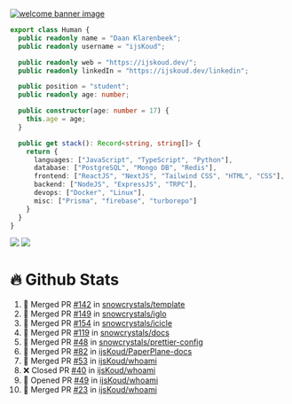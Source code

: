 <a href="https://ijskoud.dev/"><img src="https://cdn.ijskoud.dev/files/mQUav6p0z3By.jpg" alt="welcome banner image" /></a>

```ts
export class Human {
  public readonly name = "Daan Klarenbeek";
  public readonly username = "ijsKoud";

  public readonly web = "https://ijskoud.dev/";
  public readonly linkedIn = "https://ijskoud.dev/linkedin";

  public position = "student";
  public readonly age: number;

  public constructor(age: number = 17) {
    this.age = age;
  }

  public get stack(): Record<string, string[]> {
    return {
      languages: ["JavaScript", "TypeScript", "Python"],
      database: ["PostgreSQL", "Mongo DB", "Redis"],
      frontend: ["ReactJS", "NextJS", "Tailwind CSS", "HTML", "CSS"],
      backend: ["NodeJS", "ExpressJS", "TRPC"],
      devops: ["Docker", "Linux"],
      misc: ["Prisma", "firebase", "turborepo"]
    }
  }
}
```

<div>
  <img src="https://github-readme-stats.vercel.app/api/top-langs?username=ijsKoud&cache_seconds=1800&layout=compact&hide_border=true&hide_rank=true&show_icons=true&theme=dark&title_color=ffffff&hide_border=true&locale=en" />
  <img src="https://github-readme-stats.vercel.app/api?username=ijsKoud&cache_seconds=1800&hide_border=true&hide_rank=true&show_icons=true&theme=dark&title_color=ffffff&hide_border=true&locale=en">
</div>


# 🔥 Github Stats


<!--START_SECTION:activity-->
1. 🎉 Merged PR [#142](https://github.com/snowcrystals/template/pull/142) in [snowcrystals/template](https://github.com/snowcrystals/template)
2. 🎉 Merged PR [#149](https://github.com/snowcrystals/iglo/pull/149) in [snowcrystals/iglo](https://github.com/snowcrystals/iglo)
3. 🎉 Merged PR [#154](https://github.com/snowcrystals/icicle/pull/154) in [snowcrystals/icicle](https://github.com/snowcrystals/icicle)
4. 🎉 Merged PR [#119](https://github.com/snowcrystals/docs/pull/119) in [snowcrystals/docs](https://github.com/snowcrystals/docs)
5. 🎉 Merged PR [#48](https://github.com/snowcrystals/prettier-config/pull/48) in [snowcrystals/prettier-config](https://github.com/snowcrystals/prettier-config)
6. 🎉 Merged PR [#82](https://github.com/ijsKoud/PaperPlane-docs/pull/82) in [ijsKoud/PaperPlane-docs](https://github.com/ijsKoud/PaperPlane-docs)
7. 🎉 Merged PR [#53](https://github.com/ijsKoud/whoami/pull/53) in [ijsKoud/whoami](https://github.com/ijsKoud/whoami)
8. ❌ Closed PR [#40](https://github.com/ijsKoud/whoami/pull/40) in [ijsKoud/whoami](https://github.com/ijsKoud/whoami)
9. 💪 Opened PR [#49](https://github.com/ijsKoud/whoami/pull/49) in [ijsKoud/whoami](https://github.com/ijsKoud/whoami)
10. 🎉 Merged PR [#23](https://github.com/ijsKoud/whoami/pull/23) in [ijsKoud/whoami](https://github.com/ijsKoud/whoami)
<!--END_SECTION:activity-->

<h1 align="center" style="display:none;"></h1>
